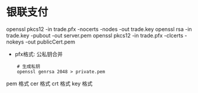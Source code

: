 # 银联支付

openssl pkcs12 -in trade.pfx -nocerts -nodes -out trade.key
openssl rsa -in trade.key -pubout -out server.pem
openssl pkcs12 -in trade.pfx -clcerts -nokeys -out publicCert.pem 


- pfx格式: 公私钥合并
```shell
    # 生成私钥
    openssl genrsa 2048 > private.pem 
```

pem 格式
cer 格式
crt 格式
key 格式

